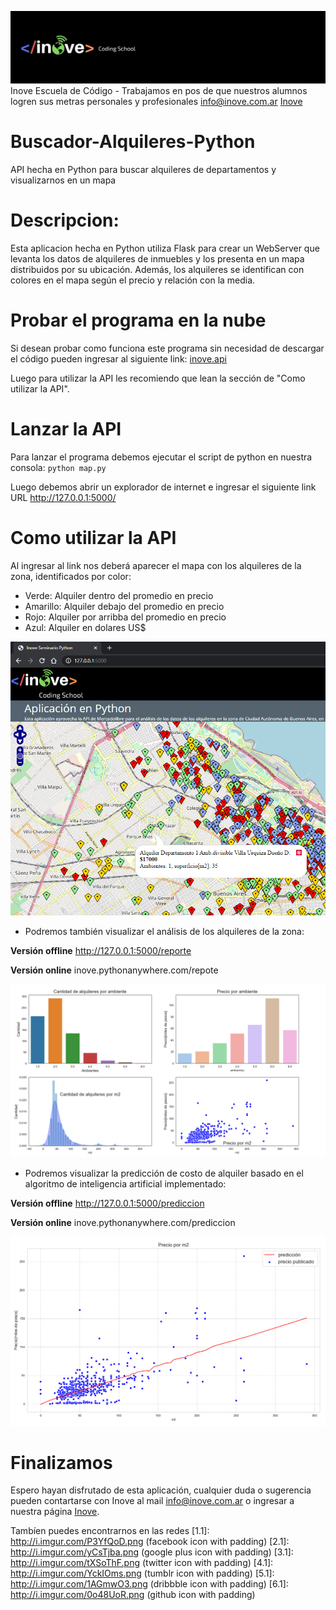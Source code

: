 ![Inove banner](/inove.jpg)
Inove Escuela de Código - Trabajamos en pos de que nuestros alumnos logren sus metras personales y profesionales
info@inove.com.ar
[Inove](http://inove.com.com)

# Buscador-Alquileres-Python
API hecha en Python para buscar alquileres de departamentos y visualizarnos en un mapa

# Descripcion:
Esta aplicacion hecha en Python utiliza Flask para crear un WebServer que levanta los datos de alquileres de inmuebles
y los presenta en un mapa distribuidos por su ubicación.
Además, los alquileres se identifican con colores en el mapa según el precio y relación con la media.

# Probar el programa en la nube
Si desean probar como funciona este programa sin necesidad de descargar el código pueden ingresar al siguiente link:
[inove.api](http://inove.pythonanywhere.com/)

Luego para utilizar la API les recomiendo que lean la sección de "Como utilizar la API".

# Lanzar la API
Para lanzar el programa debemos ejecutar el script de python en nuestra consola:
`python map.py`

Luego debemos abrir un explorador de internet e ingresar el siguiente link URL
http://127.0.0.1:5000/

# Como utilizar la API
Al ingresar al link nos deberá aparecer el mapa con los alquileres de la zona, identificados por color:
- Verde: Alquiler dentro del promedio en precio
- Amarillo: Alquiler debajo del promedio en precio
- Rojo: Alquiler por arribba del promedio en precio
- Azul: Alquiler en dolares US$

![Inove banner](/images/mapa.png)

- Podremos también visualizar el análisis de los alquileres de la zona:

__Versión offline__
http://127.0.0.1:5000/reporte

__Versión online__
inove.pythonanywhere.com/repote

![Inove banner](/images/reporte.png)

- Podremos visualizar la predicción de costo de alquiler basado en el algoritmo de inteligencia artificial implementado:

__Versión offline__
http://127.0.0.1:5000/prediccion

__Versión online__
inove.pythonanywhere.com/prediccion

![Inove banner](/images/prediccion.png)

# Finalizamos
Espero hayan disfrutado de esta aplicación, cualquier duda o sugerencia pueden contartarse con Inove al mail info@inove.com.ar
o ingresar a nuestra página [Inove](http://inove.com.com).

Tambíen puedes encontrarnos en las redes
[1.1]: http://i.imgur.com/P3YfQoD.png (facebook icon with padding)
[2.1]: http://i.imgur.com/yCsTjba.png (google plus icon with padding)
[3.1]: http://i.imgur.com/tXSoThF.png (twitter icon with padding)
[4.1]: http://i.imgur.com/YckIOms.png (tumblr icon with padding)
[5.1]: http://i.imgur.com/1AGmwO3.png (dribbble icon with padding)
[6.1]: http://i.imgur.com/0o48UoR.png (github icon with padding)

[1]: https://web.facebook.com/inovecode/
[2]: https://plus.google.com/+CarlSednaoui
[3]: https://twitter.com/inovecode
[4]: http://carlsed.tumblr.com
[5]: http://dribbble.com/carlsednaoui
[6]: http://www.github.com/carlsednaoui


